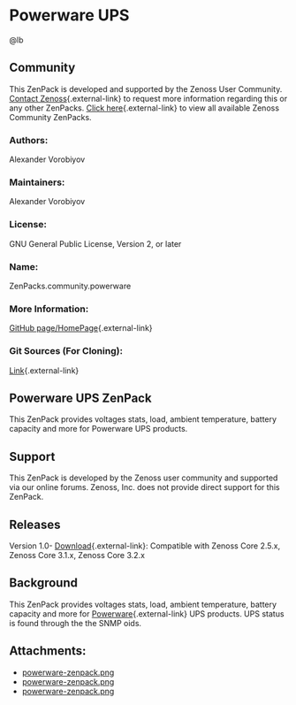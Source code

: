 # Powerware UPS

@lb[](img/zenpack-powerware-zenpack.png)

## Community

This ZenPack is developed and supported by the Zenoss User Community.
[Contact Zenoss](https://tryit.zenoss.com/zenpack-contact/){.external-link} to
request more information regarding this or any other ZenPacks. [Click here](https://zenoss.com/product/zenpacks?f%5B0%5D=im_field_zenpack_category:1021){.external-link} to
view all available Zenoss Community ZenPacks.

### Authors:

Alexander Vorobiyov

### Maintainers:

Alexander Vorobiyov

### License:

GNU General Public License, Version 2, or later

### Name:

ZenPacks.community.powerware

### More Information:

[GitHub page/HomePage](https://github.com/zenoss/ZenPacks.community.powerware){.external-link}

### Git Sources (For Cloning):

[Link](https://github.com/zenoss/ZenPacks.community.powerware.git){.external-link}

## Powerware UPS ZenPack

This ZenPack provides voltages stats, load, ambient temperature, battery
capacity and more for Powerware UPS products.

## Support

This ZenPack is developed by the Zenoss user community and supported via
our online forums. Zenoss, Inc. does not provide direct support for this
ZenPack.

## Releases

Version 1.0- [Download](https://storage.googleapis.com/zenpacks/ZenPacks.community.powerware/1.0/ZenPacks.community.powerware-1.0.egg){.external-link}:   Compatible with Zenoss Core 2.5.x, Zenoss Core 3.1.x, Zenoss Core
    3.2.x

## Background

This ZenPack provides voltages stats, load, ambient temperature, battery
capacity and more for [Powerware](http://powerware.com){.external-link}
UPS products. UPS status is found through the the SNMP oids.

## Attachments:

-   [powerware-zenpack.png](img/zenpack-powerware-zenpack.png)
-   [powerware-zenpack.png](img/zenpack-powerware-zenpack.png)
-   [powerware-zenpack.png](img/zenpack-powerware-zenpack.png)


